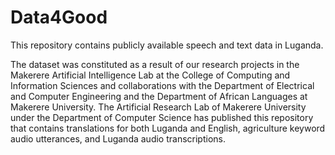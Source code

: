 # Data4Good
This repository contains publicly available speech and text data in Luganda.

The dataset was constituted as a result of our research projects in the Makerere Artificial Intelligence Lab at the College of Computing and Information Sciences and collaborations with the Department of Electrical and Computer Engineering and the Department of African Languages at Makerere University. The Artificial Research Lab of Makerere University under the Department of Computer Science has published this repository that contains translations for both Luganda and English, agriculture keyword audio utterances, and Luganda audio transcriptions.
